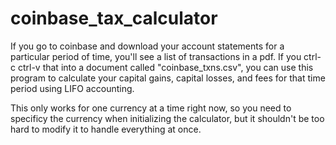 # coinbase_tax_calculator

If you go to coinbase and download your account statements for a particular period of time, you'll see a list of transactions in a pdf. If you ctrl-c ctrl-v that into a document called "coinbase_txns.csv", you can use this program to calculate your capital gains, capital losses, and fees for that time period using LIFO accounting.

This only works for one currency at a time right now, so you need to specificy the currency when initializing the calculator, but it shouldn't be too hard to modify it to handle everything at once.
